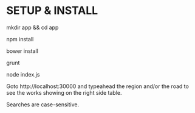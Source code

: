 # SETUP & INSTALL

mkdir app && cd app

npm install

bower install

grunt

node index.js

Goto http://localhost:30000 and typeahead the region and/or the road to see the works showing on the right side table.

Searches are case-sensitive.

